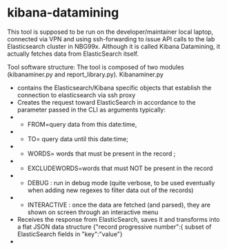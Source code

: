 # kibana-datamining

This tool is supposed to be run on the developer/maintainer local laptop, connected via VPN and using ssh-forwarding to issue API calls to the lab Elasticsearch cluster in NBG99x. Although it is called Kibana Datamining, it actually fetches data from ElasticSearch itself.

Tool software structure:
The tool is composed of two modules (kibanaminer.py and report_library.py). 
Kibanaminer.py 
- contains the Elasticsearch/Kibana specific objects that establish the connection to elasticsearch via ssh proxy
- Creates the request toward ElasticSearch in accordance to the parameter passed in the CLI  as arguments typically:
- - FROM=query data from this date:time, 
- - TO= query data until this date:time; 
- - WORDS= words that must be present in the record ; 
- - EXCLUDEWORDS=words that must NOT be present in the record
- - DEBUG : run in debug mode (quite verbose, to be used eventually when adding new regexes to filter data out of the records)
- - INTERACTIVE : once the data are fetched (and parsed), they are shown on screen through an interactive menu
- Receives the response from ElasticSearch, saves it and transforms into a flat JSON data structure {"record progressive number":{ subset of ElasticSearch fields in "key":"value"}
- 
